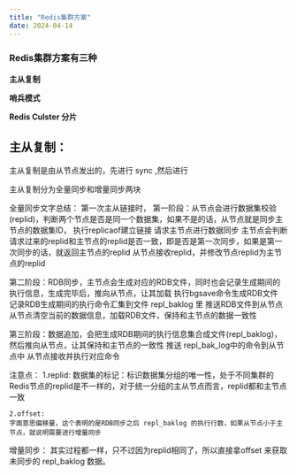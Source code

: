 ```yaml
---
title: "Redis集群方案"
date: 2024-04-14
---
```

### Redis集群方案有三种

**主从复制**

**哨兵模式**

**Redis Culster 分片**



## 主从复制：

主从复制是由从节点发出的，先进行 sync ,然后进行 

主从复制分为全量同步和增量同步两块



全量同步文字总结：
第一次主从链接时，
第一阶段：从节点会进行数据集校验(replid)，判断两个节点是否是同一个数据集，如果不是的话，从节点就是同步主节点的数据集ID，
	执行replicaof建立链接
	请求主节点进行数据同步
	主节点会判断请求过来的replid和主节点的replid是否一致，即是否是第一次同步，如果是第一次同步的话，就返回主节点的replid
	从节点接收replid，并修改节点replid为主节点的replid
	
第二阶段：RDB同步，主节点会生成对应的RDB文件，同时也会记录生成期间的执行信息，生成完毕后，推向从节点，让其加载
	执行bgsave命令生成RDB文件
	记录RDB生成期间的执行命令汇集到文件 repl_baklog 里
	推送RDB文件到从节点
	从节点清空当前的数据信息，加载RDB文件，保持和主节点的数据一致性


第三阶段：数据追加，会把生成RDB期间的执行信息集合成文件(repl_baklog)，然后推向从节点，让其保持和主节点的一致性
	推送 repl_bak_log中的命令到从节点中
	从节点接收并执行对应命令

注意点：
	1.replid:
	数据集的标记：标识数据集分组的唯一性，处于不同集群的Redis节点的replid是不一样的，对于统一分组的主从节点而言，replid都和主节点一致

	2.offset:
	字面意思偏移量，这个表明的是RDB同步之后 repl_baklog 的执行行数，如果从节点小于主节点，就说明需要进行增量同步

增量同步：
其实过程都一样，只不过因为replid相同了，所以直接拿offset 来获取未同步的 repl_baklog 数据。
